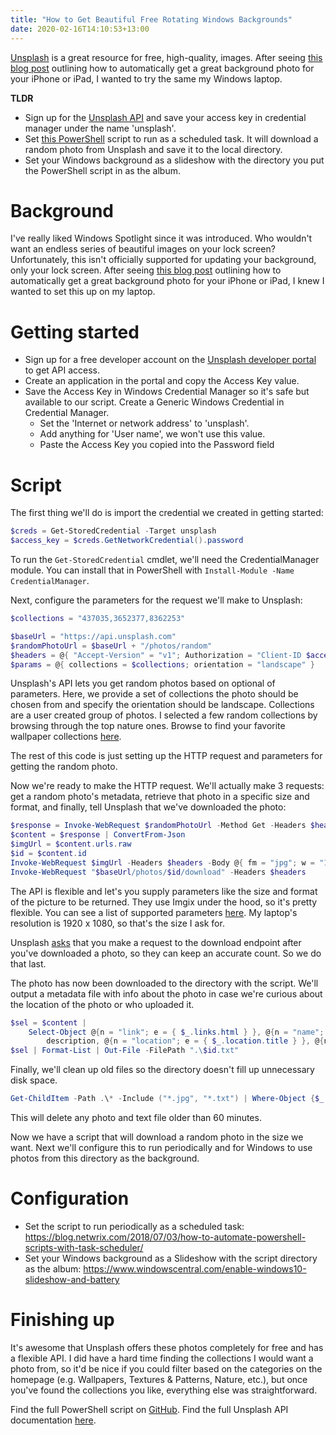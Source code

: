 ```yaml
---
title: "How to Get Beautiful Free Rotating Windows Backgrounds"
date: 2020-02-16T14:10:53+13:00
---
```


[Unsplash](https://unsplash.com/) is a great resource for free, high-quality, images. After seeing [this blog post](https://thenextweb.com/basics/2019/07/05/how-to-grab-beautiful-free-wallpapers-for-your-iphone-or-ipad-with-a-quick-shortcut/) outlining how to automatically get a great background photo for your iPhone or iPad, I wanted to try the same my Windows laptop.

**TLDR**
- Sign up for the [Unsplash API](https://unsplash.com/developers) and save your access key in credential manager under the name 'unsplash'.
- Set [this PowerShell](https://github.com/hwustrack/GetUnsplashWallpaperPs) script to run as a scheduled task. It will download a random photo from Unsplash and save it to the local directory.
- Set your Windows background as a slideshow with the directory you put the PowerShell script in as the album.

# Background
I've really liked Windows Spotlight since it was introduced. Who wouldn't want an endless series of beautiful images on your lock screen? Unfortunately, this  isn't officially supported for updating your background, only your lock screen. After seeing [this blog post](https://thenextweb.com/basics/2019/07/05/how-to-grab-beautiful-free-wallpapers-for-your-iphone-or-ipad-with-a-quick-shortcut/) outlining how to automatically get a great background photo for your iPhone or iPad, I knew I wanted to set this up on my laptop.

# Getting started
- Sign up for a free developer account on the [Unsplash developer portal](https://unsplash.com/developers) to get API access.
- Create an application in the portal and copy the Access Key value.
- Save the Access Key in Windows Credential Manager so it's safe but available to our script. Create a Generic Windows Credential in Credential Manager.
  - Set the 'Internet or network address' to 'unsplash'.
  - Add anything for 'User name', we won't use this value.
  - Paste the Access Key you copied into the Password field

# Script
The first thing we'll do is import the credential we created in getting started:
```ps1
$creds = Get-StoredCredential -Target unsplash
$access_key = $creds.GetNetworkCredential().password
```
To run the `Get-StoredCredential` cmdlet, we'll need the CredentialManager module. You can install that in PowerShell with `Install-Module -Name CredentialManager`.

Next, configure the parameters for the request we'll make to Unsplash:
```ps1
$collections = "437035,3652377,8362253"

$baseUrl = "https://api.unsplash.com"
$randomPhotoUrl = $baseUrl + "/photos/random"
$headers = @{ "Accept-Version" = "v1"; Authorization = "Client-ID $access_key" }
$params = @{ collections = $collections; orientation = "landscape" }
```
Unsplash's API lets you get random photos based on optional of parameters. Here, we provide a set of collections the photo should be chosen from and specify the orientation should be landscape. Collections are a user created group of photos. I selected a few random collections by browsing through the top nature ones. Browse to find your favorite wallpaper collections [here](https://unsplash.com/wallpapers).

The rest of this code is just setting up the HTTP request and parameters for getting the random photo.

Now we're ready to make the HTTP request. We'll actually make 3 requests: get a random photo's metadata, retrieve that photo in a specific size and format, and finally, tell Unsplash that we've downloaded the photo:
```ps1
$response = Invoke-WebRequest $randomPhotoUrl -Method Get -Headers $headers -Body $params
$content = $response | ConvertFrom-Json
$imgUrl = $content.urls.raw
$id = $content.id
Invoke-WebRequest $imgUrl -Headers $headers -Body @{ fm = "jpg"; w = "1920"; q = "80" } -OutFile ".\$id.jpg"
Invoke-WebRequest "$baseUrl/photos/$id/download" -Headers $headers
```
The API is flexible and let's you supply parameters like the size and format of the picture to be returned. They use Imgix under the hood, so it's pretty flexible. You can see a list of supported parameters [here](https://unsplash.com/documentation#supported-parameters). My laptop's resolution is 1920 x 1080, so that's the size I ask for.

Unsplash [asks](https://help.unsplash.com/en/articles/2511258-guideline-triggering-a-download) that you make a request to the download endpoint after you've downloaded a photo, so they can keep an accurate count. So we do that last.

The photo has now been downloaded to the directory with the script. We'll output a metadata file with info about the photo in case we're curious about the location of the photo or who uploaded it.
```ps1
$sel = $content | 
    Select-Object @{n = "link"; e = { $_.links.html } }, @{n = "name"; e = { $_.user.name } }, 
        description, @{n = "location"; e = { $_.location.title } }, @{n = "retrieval time"; e = { Get-Date } }
$sel | Format-List | Out-File -FilePath ".\$id.txt"
```

Finally, we'll clean up old files so the directory doesn't fill up unnecessary disk space.
```ps1
Get-ChildItem -Path .\* -Include ("*.jpg", "*.txt") | Where-Object {$_.CreationTime -lt (Get-Date).AddMinutes(-60)} | Remove-Item
```
This will delete any photo and text file older than 60 minutes.

Now we have a script that will download a random photo in the size we want. Next we'll configure this to run periodically and for Windows to use photos from this directory as the background.

# Configuration

- Set the script to run periodically as a scheduled task: https://blog.netwrix.com/2018/07/03/how-to-automate-powershell-scripts-with-task-scheduler/
- Set your Windows background as a Slideshow with the script directory as the album: https://www.windowscentral.com/enable-windows10-slideshow-and-battery

# Finishing up
It's awesome that Unsplash offers these photos completely for free and has a flexible API. I did have a hard time finding the collections I would want a photo from, so it'd be nice if you could filter based on the categories on the homepage (e.g. Wallpapers, Textures & Patterns, Nature, etc.), but once you've found the collections you like, everything else was straightforward.

Find the full PowerShell script on [GitHub](https://github.com/hwustrack/GetUnsplashWallpaperPs).
Find the full Unsplash API documentation [here](https://unsplash.com/documentation).